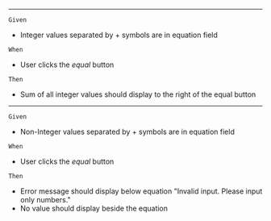 ***
`Given`
- Integer values separated by + symbols are in equation field

`When`
- User clicks the *equal* button

`Then`
- Sum of all integer values should display to the right of the equal button


***

`Given`
- Non-Integer values separated by + symbols are in equation field

`When`
- User clicks the *equal* button

`Then`
- Error message should display below equation "Invalid input. Please input only numbers."
- No value should display beside the equation
